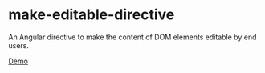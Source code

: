 # make-editable-directive
An Angular directive to make the content of DOM elements editable by end users.

[Demo](http://populationtwo.github.io/make-editable-directive)